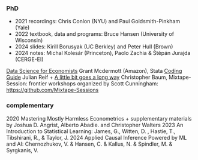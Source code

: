 
### PhD  
- 2021 recordings: Chris Conlon (NYU) and Paul Goldsmith-Pinkham (Yale)
- 2022 textbook, data and programs: Bruce Hansen (University of Wisconsin) 
- 2024 slides: Kirill Borusyak (UC Berkley) and Peter Hull (Brown)
- 2024 notes: Michal Kolesár (Princeton), Paolo Zachia & Štěpán Jurajda (CERGE-EI)

[Data Science for Economists](https://github.com/uo-ec607/lectures) Grant Mcdermott (Amazon),
Stata [Coding Guide](https://julianreif.com/guide/) Julian Reif + [A little bit goes a long
way](https://ideas.repec.org/p/boc/bocoec/612.html) Christopher Baum,
Mixtape-Session: frontier workshops organized by Scott Cunningham: <https://github.com/Mixtape-Sessions> 

### complementary
2020 Mastering Mostly Harmless Econometrics + supplementary materials by Joshua D. Angrist, Alberto Abadie. and Christopher Walters
2023 An Introduction to Statistical Learning: James, G., Witten, D. , Hastie, T., Tibshirani, R., & Taylor, J.
2024 Applied Causal Inference Powered by ML and AI: Chernozhukov, V. & Hansen, C. & Kallus, N. & Spindler, M. & Syrgkanis, V.







  


